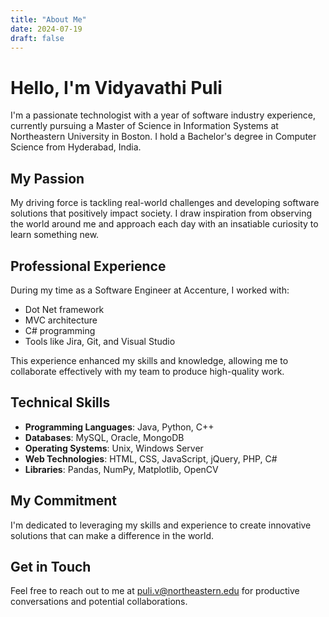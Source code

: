 ```yaml
---
title: "About Me"
date: 2024-07-19
draft: false
---
```


# Hello, I'm Vidyavathi Puli

I'm a passionate technologist with a year of software industry experience, currently pursuing a Master of Science in Information Systems at Northeastern University in Boston. I hold a Bachelor's degree in Computer Science from Hyderabad, India.

## My Passion

My driving force is tackling real-world challenges and developing software solutions that positively impact society. I draw inspiration from observing the world around me and approach each day with an insatiable curiosity to learn something new.

## Professional Experience

During my time as a Software Engineer at Accenture, I worked with:

- Dot Net framework
- MVC architecture
- C# programming
- Tools like Jira, Git, and Visual Studio

This experience enhanced my skills and knowledge, allowing me to collaborate effectively with my team to produce high-quality work.

## Technical Skills

- **Programming Languages**: Java, Python, C++
- **Databases**: MySQL, Oracle, MongoDB
- **Operating Systems**: Unix, Windows Server
- **Web Technologies**: HTML, CSS, JavaScript, jQuery, PHP, C#
- **Libraries**: Pandas, NumPy, Matplotlib, OpenCV

## My Commitment

I'm dedicated to leveraging my skills and experience to create innovative solutions that can make a difference in the world.

## Get in Touch

Feel free to reach out to me at puli.v@northeastern.edu for productive conversations and potential collaborations.